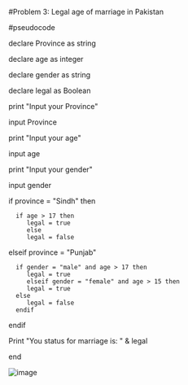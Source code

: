 #Problem 3: Legal age of marriage in Pakistan

#pseudocode  

declare Province as string 

declare age as integer

declare gender as string

declare legal as Boolean

print "Input your Province"

input Province 

print "Input your age"

input age

print "Input your gender"

input gender

   if province = "Sindh" then
   
      if age > 17 then 
         legal = true 
         else 
         legal = false
         
   elseif province = "Punjab"
   
      if gender = "male" and age > 17 then
         legal = true 
         elseif gender = "female" and age > 15 then 
         legal = true
      else 
         legal = false
      endif
      
   endif
   
Print "You status for marriage is: " & legal

end

![image](https://github.com/user-attachments/assets/c36d47df-ad66-404c-a618-bbbe18dba482)


